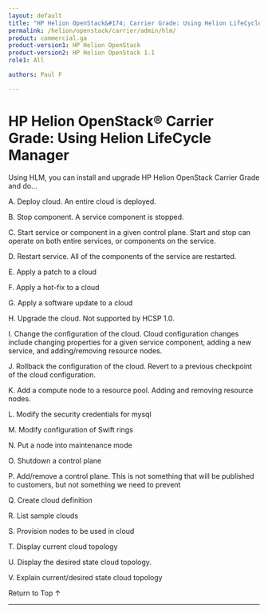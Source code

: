 ```yaml
---
layout: default
title: "HP Helion OpenStack&#174; Carrier Grade: Using Helion LifeCycle Manager"
permalink: /helion/openstack/carrier/admin/hlm/
product: commercial.ga
product-version1: HP Helion OpenStack
product-version2: HP Helion OpenStack 1.1
role1: All

authors: Paul F

---
```

<!--UNDER REVISION-->

<script>

function PageRefresh {
onLoad="window.refresh"
}

PageRefresh();

</script>

<!--
<p style="font-size: small;"> <a href="/helion/openstack/1.1/3rd-party-license-agreements/">&#9664; PREV</a> | <a href="/helion/openstack/1.1/">&#9650; UP</a> | NEXT &#9654; </p>
-->

# HP Helion OpenStack&#174; Carrier Grade: Using Helion LifeCycle Manager

Using HLM, you can install and upgrade HP Helion OpenStack Carrier Grade and do...

<!-- Taken from https://rndwiki2.atlanta.hp.com/confluence/display/cloudos/HLM+Command+Line+Interface -->

A.	Deploy cloud. An entire cloud is deployed. 

B.	Stop component. A service component is stopped. 

C.	Start service or component in a given control plane. Start and stop can operate on both entire services, or components on the service. 

D.	Restart service. All of the components of the service are restarted. 

E.	Apply a patch to a cloud

F.	Apply a hot-fix to a cloud

G.	Apply a software update to a cloud

H.	Upgrade the cloud. Not supported by HCSP 1.0. 

I.	Change the configuration of the cloud. Cloud configuration changes include changing properties for a given service component, adding a new service, and adding/removing resource nodes.

J.	Rollback the configuration of the cloud. Revert to a previous checkpoint of the cloud configuration. 

K.	Add a compute node to a resource pool. Adding and removing resource nodes. 

L.	Modify the security credentials for mysql

M.	Modify configuration of Swift rings

N.	Put a node into maintenance mode

O.	Shutdown a control plane

P.	Add/remove a control plane. This is not something that will be published to customers, but not something we need to prevent

Q.	Create cloud definition

R.	List sample clouds

S.	Provision nodes to be used in cloud

T.	Display current cloud topology

U.	Display the desired state cloud topology. 

V.	Explain current/desired state cloud topology




<a href="#top" style="padding:14px 0px 14px 0px; text-decoration: none;"> Return to Top &#8593; </a>
 
----
